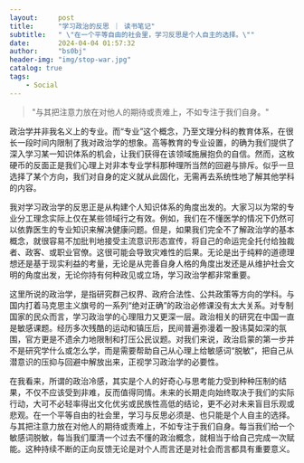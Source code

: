 ```yaml
---
layout:     post
title:      "学习政治的反思 ｜ 读书笔记"
subtitle:   " \"在一个平等自由的社会里，学习反思是个人自主的选择。\""
date:       2024-04-04 01:57:32
author:     "bs0bj"
header-img: "img/stop-war.jpg"
catalog: true
tags:
    - Social
---
```


>"与其把注意力放在对他人的期待或责难上，不如专注于我们自身。"

政治学并非我名义上的专业。而“专业”这个概念，乃至文理分科的教育体系，在很长一段时间内限制了我对政治学的想象。高等教育的专业设置，的确为我们提供了深入学习某一知识体系的机会，让我们获得在该领域施展抱负的自信。然而，这枚硬币的反面正是我们心理上对非本专业学科那种理所当然的回避与排斥。似乎一旦选择了某个方向，我们对自身的定义就从此固化，无需再去系统性地了解其他学科的内容。

我对学习政治学的反思正是从构建个人知识体系的角度出发的。大家习以为常的专业分工理念实际上仅在某些领域行之有效。例如，我们在不懂医学的情况下仍然可以依靠医生的专业知识来解决健康问题。但是，如果我们完全不了解政治学的基本概念，就很容易不加批判地接受主流意识形态宣传，将自己的命运完全托付给独裁者、政客、或职业官僚。这很可能会导致灾难性的后果。无论是出于纯粹的道德理想还是基于现实利益的考量，无论是从完善自身人格的角度出发还是从维护社会文明的角度出发，无论你持有何种政见或立场，学习政治学都非常重要。

这里所说的政治学，是指研究群己权界、政府合法性、公共政策等方向的学科。与国内打着马克思主义旗号的一系列“绝对正确”的政治必修课没有太大关系。对专制国家的民众而言，学习政治学的心理阻力又更深一层。政治相关的研究在中国一直是敏感课题。经历多次残酷的运动和镇压后，民间普遍弥漫着一股讳莫如深的氛围，官方更是不遗余力地限制和打压公民议题。对我们来说，政治启蒙的第一步并不是研究学什么或怎么学，而是需要帮助自己从心理上给敏感词“脱敏”，把自己从潜意识的压抑与回避中解放出来，正视学习政治学的必要性。

在我看来，所谓的政治冷感，其实是个人的好奇心与思考能力受到种种压制的结果，不仅不应该受到非难，反而值得同情。未来的长期走向始终取决于我们的实际行动，大可不必轻率得出文化优劣或民族性高低的结论，更不必对未来盲目乐观或悲观。在一个平等自由的社会里，学习与反思必须是、也只能是个人自主的选择。与其把注意力放在对他人的期待或责难上，不如专注于我们自身。每当我们给一个敏感词脱敏，每当我们厘清一个过去不懂的政治概念，就相当于给自己完成一次赋能。这种持续不断的正向反馈无论是对个人而言还是对社会而言都具有重要意义。

